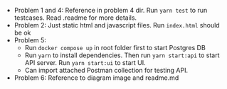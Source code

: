 - Problem 1 and 4: Reference in problem 4 dir. Run `yarn test` to run testcases. Read .readme for more details.
- Problem 2: Just static html and javascript files. Run `index.html` should be ok
- Problem 5:
  - Run `docker compose up` in root folder first to start Postgres DB
  - Run `yarn` to install dependencies. Then run `yarn start:api` to start API server. Run `yarn start:ui` to start UI.
  - Can import attached Postman collection for testing API.
- Problem 6: Reference to diagram image and readme.md